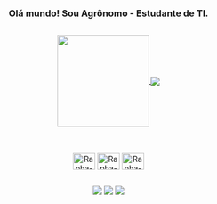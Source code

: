 <div align="center">
  <h3> Olá mundo! Sou Agrônomo - Estudante de TI.</h2>
</div>

  ##

<div align="center">
<a href="https://github.com/Rrlopes07/Rrlopes07">
  <img height="165em" align="center" src="https://github-readme-stats.vercel.app/api?username=rrlopes07&PAT1=rrlopes07&show_icons=true&theme=swift&include_all_commits=true&count_private=true" />
</a>
<a height="180em" href="https://github.com/Rrlopes07/Rrlopes07">
  <img align="center" src="https://github-readme-stats.vercel.app/api/top-langs/?username=rrlopes07&PAT1=rrlopes07&theme=swift" />
</a>
</div>
  
  ##
  
<div align="center" style="display: inline_block"><br>
  <img align="center" alt="Rapha-Java" height="30" width="40" src="https://cdn.jsdelivr.net/gh/devicons/devicon/icons/python/python-original.svg">
  <img align="center" alt="Rapha-Python" height="30" width="40" src="https://cdn.jsdelivr.net/gh/devicons/devicon/icons/java/java-original.svg">    
  <img align="center" alt="Rapha-SQL" height="30" width="40" src="https://cdn.jsdelivr.net/gh/devicons/devicon/icons/postgresql/postgresql-original.svg">
</div>
  
  ##
  
<div align="center"> 
  <a href="https://www.instagram.com/raphaelrlopes/" target="_blank"><img src="https://img.shields.io/badge/-Instagram-%23E4405F?style=for-the-badge&logo=instagram&logoColor=white" target="_blank"></a>
  <a href="https://www.linkedin.com/in/raphaelrlopes/" target="_blank"><img src="https://img.shields.io/badge/-LinkedIn-%230077B5?style=for-the-badge&logo=linkedin&logoColor=white" target="_blank"></a> 
  <a href="https://cursos.alura.com.br/user/rrlopes" target="_blank"><img src="https://cursos.alura.com.br/assets/images/logos/logo-alura.svg" target="_blank"></a> 
</div>
